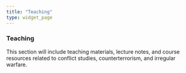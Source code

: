 ```yaml
---
title: "Teaching"
type: widget_page
---
```


### Teaching

This section will include teaching materials, lecture notes, and course resources related to conflict studies, counterterrorism, and irregular warfare.

